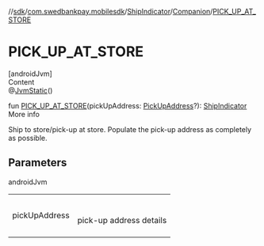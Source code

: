 //[sdk](../../../../index.md)/[com.swedbankpay.mobilesdk](../../index.md)/[ShipIndicator](../index.md)/[Companion](index.md)/[PICK_UP_AT_STORE](-p-i-c-k_-u-p_-a-t_-s-t-o-r-e.md)



# PICK_UP_AT_STORE  
[androidJvm]  
Content  
@[JvmStatic](https://kotlinlang.org/api/latest/jvm/stdlib/kotlin.jvm/-jvm-static/index.html)()  
  
fun [PICK_UP_AT_STORE](-p-i-c-k_-u-p_-a-t_-s-t-o-r-e.md)(pickUpAddress: [PickUpAddress](../../-pick-up-address/index.md)?): [ShipIndicator](../index.md)  
More info  


Ship to store/pick-up at store. Populate the pick-up address as completely as possible.



## Parameters  
  
androidJvm  
  
| | |
|---|---|
| <a name="com.swedbankpay.mobilesdk/ShipIndicator.Companion/PICK_UP_AT_STORE/#com.swedbankpay.mobilesdk.PickUpAddress?/PointingToDeclaration/"></a>pickUpAddress| <a name="com.swedbankpay.mobilesdk/ShipIndicator.Companion/PICK_UP_AT_STORE/#com.swedbankpay.mobilesdk.PickUpAddress?/PointingToDeclaration/"></a><br><br>pick-up address details<br><br>|
  
  



